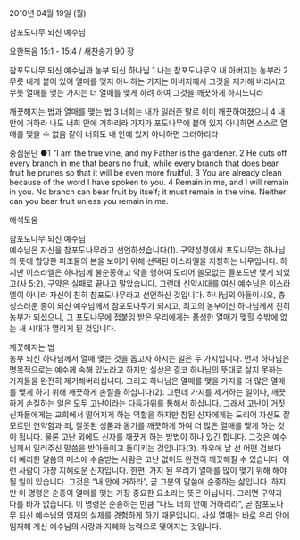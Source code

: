 2010년 04월 19일 (월)

참포도나무 되신 예수님



요한복음 15:1 - 15:4 / 새찬송가 90 장


참포도나무 되신 예수님과 농부 되신 하나님 
1 나는 참포도나무요 내 아버지는 농부라 2 무릇 내게 붙어 있어 열매를 맺지 아니하는 가지는 아버지께서 그것을 제거해 버리시고 무릇 열매를 맺는 가지는 더 열매를 맺게 하려 하여 그것을 깨끗하게 하시느니라 

깨끗해지는 법과 열매를 맺는 법
3 너희는 내가 일러준 말로 이미 깨끗하여졌으니 4 내 안에 거하라 나도 너희 안에 거하리라 가지가 포도나무에 붙어 있지 아니하면 스스로 열매를 맺을 수 없음 같이 너희도 내 안에 있지 아니하면 그러하리라 

중심문단 ●1 "I am the true vine, and my Father is the gardener. 2 He cuts off every branch in me that bears no fruit, while every branch that does bear fruit he prunes so that it will be even more fruitful. 3 You are already clean because of the word I have spoken to you. 4 Remain in me, and I will remain in you. No branch can bear fruit by itself; it must remain in the vine. Neither can you bear fruit unless you remain in me.

해석도움





참포도나무 되신 예수님  
예수님은 자신을 참포도나무라고 선언하셨습니다(1). 구약성경에서 포도나무는 하나님의 뜻에 합당한 피조물의 본을 보이기 위해 선택된 이스라엘을 지칭하는 나무입니다. 하지만 이스라엘은 하나님께 불순종하고 악을 행하여 도리어 쓸모없는 들포도만 맺게 되었고(사 5:2), 구약은 실패로 끝나고 말았습니다. 그런데 신약시대를 여신 예수님은 이스라엘이 아니라 자신이 친히 참포도나무라고 선언하신 것입니다. 하나님의 아들이시오, 충성스러운 종이 되신 예수님께서 참포도나무가 되시고, 최고의 농부이신 하나님께서 친히 농부가 되셨으니, 그 포도나무에 접붙임 받은 우리에게는 풍성한 열매가 맺힐 수밖에 없는 새 시대가 열리게 된 것입니다.  

깨끗해지는 법  
농부 되신 하나님께서 열매 맺는 것을 돕고자 하시는 일은 두 가지입니다. 먼저 하나님은 명목적으로는 예수께 속해 있노라고 하지만 실상은 결코 하나님의 뜻대로 살지 못하는 가지들을 완전히 제거해버리십니다. 그리고 하나님은 열매를 맺을 가지를 더 많은 열매를 맺게 하기 위해 깨끗하게 손질을 하십니다(2). 그런데 가지를 제거하는 일이나, 깨끗하게 손질하는 일은 모두 고난이라는 다듬가위를 통해서 하십니다. 그래서 고난이 거짓 신자들에게는 교회에서 떨어지게 하는 역할을 하지만 참된 신자에게는 도리어 자신도 잘 모르던 연약함과 죄, 잘못된 성품과 동기를 깨끗하게 하여 더 많은 열매를 맺게 하는 것이 됩니다. 물론 고난 외에도 신자를 깨끗게 하는 방법이 하나 있긴 합니다. 그것은 예수님께서 일러주신 말씀을 받아들이고 돌이키는 것입니다(3). 좌우에 날 선 어떤 검보다 더 예리한 말씀의 메스에 수술받는 사람은 고난 없이도 완전히 깨끗해질 수 있습니다. 이런 사람이 가장 지혜로운 신자입니다. 한편, 가지 된 우리가 열매를 많이 맺기 위해 해야될 일이 있습니다. 그것은 “내 안에 거하라”, 곧 그분의 말씀에 순종하는 삶입니다. 하지만 이 명령은 순종이 열매를 맺는 가장 중요한 요소라는 뜻은 아닙니다. 그러면 구약과 다를 바가 없습니다. 이 명령은 순종하는 만큼 “나도 너희 안에 거하리라”, 곧 참포도나무 되신 예수님의 임재의 실제를 경험하게 하기 때문입니다. 사실 열매는 바로 우리 안에 임재해 계신 예수님의 사랑과 지혜와 능력으로 맺어지는 것입니다.